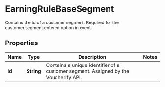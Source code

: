 

# EarningRuleBaseSegment

Contains the id of a customer segment. Required for the customer.segment.entered option in event.

## Properties

| Name | Type | Description | Notes |
|------------ | ------------- | ------------- | -------------|
|**id** | **String** | Contains a unique identifier of a customer segment. Assigned by the Voucherify API. |  |



